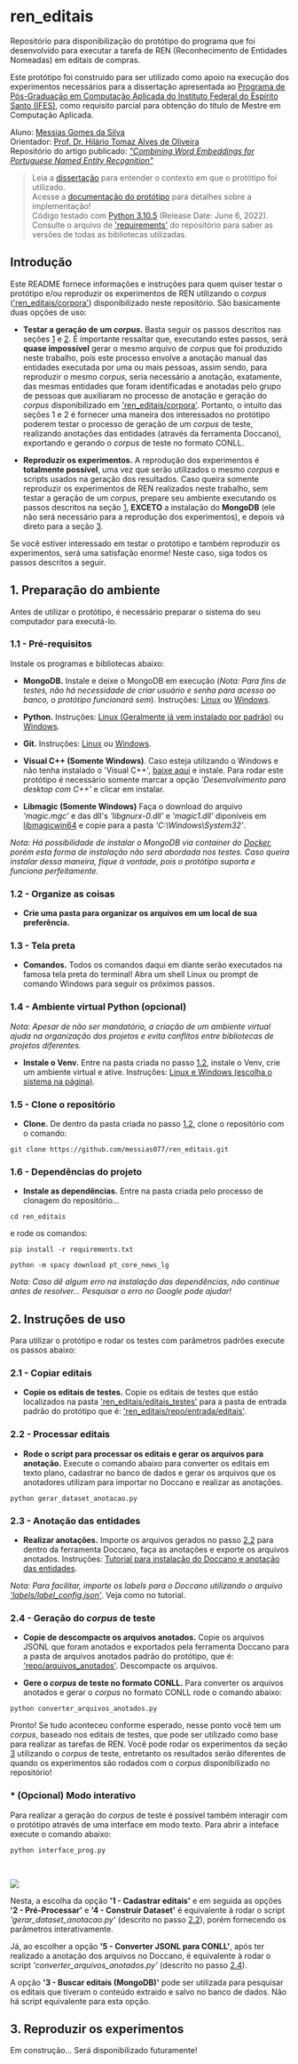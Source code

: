# ren_editais
Repositório para disponibilização do protótipo do programa que foi desenvolvido para executar a tarefa de REN (Reconhecimento de Entidades Nomeadas) em editais de compras. 

Este protótipo foi construido para ser utilizado como apoio na execução dos experimentos necessários para a dissertação apresentada ao [Programa de Pós-Graduação em Computação Aplicada do Instituto Federal do Espírito Santo (IFES)](https://www.ifes.edu.br/cursos/pos-graduacao/mestrado-em-computacao-aplicada), como requisito parcial para obtenção do título de Mestre em Computação Aplicada.

Aluno: [Messias Gomes da Silva](http://lattes.cnpq.br/4261938952361658)<br>
Orientador: [Prof. Dr. Hilário Tomaz Alves de Oliveira](http://lattes.cnpq.br/8980213630090119)<br>
Repositório do artigo publicado: [*"Combining Word Embeddings for Portuguese Named Entity Recognition"*](https://github.com/messias077/ner_pt)


> Leia a [dissertação](https://messias077.github.io/teste/dissertacao.pdf) para entender o contexto em que o protótipo foi utilizado.<br>
> Acesse a [documentação do protótipo](https://messias077.github.io/teste/) para detalhes sobre a implementação!<br>
> Código testado com [Python 3.10.5](https://www.python.org/downloads/release/python-3105/) (Release Date: June 6, 2022).<br> 
> Consulte o arquivo de ['requirements'](requirements.txt) do repositório para saber as versões de todas as bibliotecas utilizadas.

## Introdução
Este README fornece informações e instruções para quem quiser testar o protótipo e/ou reproduzir os experimentos de REN utilizando o *corpus* (['ren_editais/corpora'](corpora/)) disponibilizado neste repositório. São basicamente duas opções de uso:
* **Testar a geração de um *corpus*.** Basta seguir os passos descritos nas seções [1](#1-preparação-do-ambiente) e [2](#2-instruções-de-uso). É importante ressaltar que, executando estes passos, será **quase impossível** gerar o mesmo arquivo de *corpus* que foi produzido neste trabalho, pois este processo envolve a anotação manual das entidades executada por uma ou mais pessoas, assim sendo, para reproduzir o mesmo *corpus*, seria necessário a anotação, exatamente, das mesmas entidades que foram identificadas e anotadas pelo grupo de pessoas que auxiliaram no processo de anotação e geração do *corpus* disponibilizado em ['ren_editais/corpora'](corpora/). Portanto, o intuito das seções 1 e 2 é fornecer uma maneira dos interessados no protótipo poderem testar o processo de geração de um *corpus* de teste, realizando anotações das entidades (através da ferramenta Doccano), exportando e gerando o *corpus* de teste no formato CONLL.

* **Reproduzir os experimentos.** A reprodução dos experimentos é **totalmente possível**, uma vez que serão utilizados o mesmo *corpus* e scripts usados na geração dos resultados. Caso queira somente reproduzir os experimentos de REN realizados neste trabalho, sem testar a geração de um *corpus*, prepare seu ambiente executando os passos descritos na seção [1](#1-preparação-do-ambiente), **EXCETO** a instalação do **MongoDB** (ele não será necessário para a reprodução dos experimentos), e depois vá direto para a seção [3](#3-reproduzir-os-experimentos).

Se você estiver interessado em testar o protótipo e também reproduzir os experimentos, será uma satisfação enorme! Neste caso, siga todos os passos descritos a seguir.

## 1. Preparação do ambiente
Antes de utilizar o protótipo, é necessário preparar o sistema do seu computador para executá-lo.

### 1.1 - Pré-requisitos
Instale os programas e bibliotecas abaixo:
* **MongoDB.** Instale e deixe o MongoDB em execução (*Nota: Para fins de testes, não há necessidade de criar usuário e senha para acesso ao banco, o protótipo funcionará sem*). Instruções: [Linux](https://www.mongodb.com/docs/manual/administration/install-on-linux/) ou [Windows](https://www.mongodb.com/docs/manual/tutorial/install-mongodb-on-windows).

* **Python.** Instruções: [Linux (Geralmente já vem instalado por padrão)](https://python.org.br/instalacao-linux) ou [Windows](https://www.python.org/downloads/windows).

* **Git.** Instruções: [Linux](https://git-scm.com/download/linux) ou [Windows](https://git-scm.com/download/win).

* **Visual C++ (Somente Windows)**. Caso esteja utilizando o Windows e não tenha instalado o 'Visual C++', [baixe aqui](https://visualstudio.microsoft.com/visual-cpp-build-tools) e instale. Para rodar este protótipo é necessário somente marcar a opção *'Desenvolvimento para desktop com C++'* e clicar em instalar.

* **Libmagic (Somente Windows)** Faça o download do arquivo *'magic.mgc'* e das dll's *'libgnurx-0.dll'* e *'magic1.dll'* diponíveis em [libmagicwin64](https://github.com/pidydx/libmagicwin64) e copie para a pasta *'C:\Windows\System32'*.

*Nota: Há possibilidade de instalar o MongoDB via container do [Docker](https://www.docker.com/), porém esta forma de instalação não será abordada nos testes. Caso queira instalar dessa maneira, fique à vontade, pois o protótipo suporta e funciona perfeitamente.*

### 1.2 - Organize as coisas
* **Crie uma pasta para organizar os arquivos em um local de sua preferência.**

### 1.3 - Tela preta
* **Comandos.** Todos os comandos daqui em diante serão executados na famosa tela preta do terminal! Abra um shell Linux ou prompt de comando Windows para seguir os próximos passos.

### 1.4 - Ambiente virtual Python (opcional)

*Nota: Apesar de não ser mandatório, a criação de um ambiente virtual ajuda na organização dos projetos e evita conflitos entre bibliotecas de projetos diferentes.*

* **Instale o Venv.** Entre na pasta criada no passo [1.2](#12---organize-as-coisas), instale o Venv, crie um ambiente virtual e ative. Instruções: [Linux e Windows (escolha o sistema na página)](https://packaging.python.org/en/latest/guides/installing-using-pip-and-virtual-environments/#creating-a-virtual-environment).

### 1.5 - Clone o repositório
* **Clone.** De dentro da pasta criada no passo [1.2](#12---organize-as-coisas), clone o repositório com o comando:
```
git clone https://github.com/messias077/ren_editais.git
```

### 1.6 - Dependências do projeto
* **Instale as dependências.** Entre na pasta criada pelo processo de clonagem do repositório...
```
cd ren_editais
```
e rode os comandos:
```
pip install -r requirements.txt
```

```
python -m spacy download pt_core_news_lg
```

*Nota: Caso dê algum erro na instalação das dependências, não continue antes de resolver... Pesquisar o erro no Google pode ajudar!*

## 2. Instruções de uso
Para utilizar o protótipo e rodar os testes com parâmetros padrões execute os passos abaixo:

### 2.1 - Copiar editais
* **Copie os editais de testes.** Copie os editais de testes que estão localizados na pasta ['ren_editais/editais_testes'](editais_testes/) para a pasta de entrada padrão do protótipo que é: ['ren_editais/repo/entrada/editais'](repo/entrada/editais).

### 2.2 - Processar editais
* **Rode o script para processar os editais e gerar os arquivos para anotação.** Execute o comando abaixo para converter os editais em texto plano, cadastrar no banco de dados e gerar os arquivos que os anotadores utilizam para importar no Doccano e realizar as anotações.
```
python gerar_dataset_anotacao.py
```
### 2.3 - Anotação das entidades
* **Realizar anotações.** Importe os arquivos gerados no passo [2.2](#22---processar-editais) para dentro da ferramenta Doccano, faça as anotações e exporte os arquivos anotados. Instruções: [Tutorial para instalação do Doccano e anotação das entidades](https://messias077.github.io/teste/tutorial_doccano.pdf).

*Nota: Para facilitar, importe os labels para o Doccano utilizando o arquivo ['labels/label_config.json'](labels/label_config.json)*. Veja como no tutorial.

### 2.4 - Geração do *corpus* de teste
* **Copie de descompacte os arquivos anotados.** Copie os arquivos JSONL que foram anotados e exportados pela ferramenta Doccano para a pasta de arquivos anotados padrão do protótipo, que é: ['repo/arquivos_anotados'](repo/arquivos_anotados). Descompacte os arquivos.

* **Gere o *corpus* de teste no formato CONLL.** Para converter os arquivos anotados e gerar o *corpus* no formato CONLL rode o comando abaixo:
```
python converter_arquivos_anotados.py
```
Pronto! Se tudo aconteceu conforme esperado, nesse ponto você tem um *corpus*, baseado nos editais de testes, que pode ser utilizado como base para realizar as tarefas de REN. Você pode rodar os experimentos da seção [3](#3-reproduzir-os-experimentos) utilizando o *corpus* de teste, entretanto os resultados serão diferentes de quando os experimentos são rodados com o *corpus* disponibilizado no repositório!

### * (Opcional) Modo interativo

Para realizar a geração do *corpus* de teste é possível também interagir com o protótipo através de uma interface em modo texto. Para abrir a inteface execute o comando abaixo:
```
python interface_prog.py
```
<br>

![](./print_interface.png)

Nesta, a escolha da opção **'1 - Cadastrar editais'** e em seguida as opções **'2 - Pré-Processar'** e **'4 - Construir Dataset'** é equivalente à rodar o script *'gerar_dataset_anotacao.py'* (descrito no passo [2.2](#22---processar-editais)), porém fornecendo os parâmetros interativamente.

Já, ao escolher a opção **'5 - Converter JSONL para CONLL'**, após ter realizado a anotação dos arquivos no Doccano, é equivalente à rodar o script *'converter_arquivos_anotados.py'* (descrito no passo [2.4](#24---geração-do-corpus-de-teste)).

A opção **'3 - Buscar editais (MongoDB)'** pode ser utilizada para pesquisar os editais que tiveram o conteúdo extraido e salvo no banco de dados. Não há script equivalente para esta opção.

## 3. Reproduzir os experimentos
Em construção... Será disponibilizado futuramente!